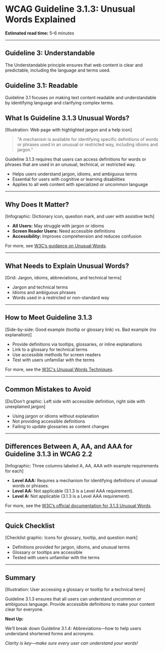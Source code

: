 <!--
title: WCAG Guideline 3.1.3: Unusual Words Explained
series: Making the Web Accessible for All
description: A practical guide to WCAG Guideline 3.1.3 (Unusual Words)—what it means, why it matters, and how to help users understand uncommon, jargon, or ambiguous terms.
keywords: wcag 3.1.3, unusual words, accessibility, web standards, jargon, user experience
image: wcag-3-1-3-unusual-words.png
imageAlt: Illustration of a web page with highlighted jargon and a help icon
-->

# **WCAG Guideline 3.1.3: Unusual Words Explained**

**Estimated read time:** 5–6 minutes

---

## **Guideline 3: Understandable**

The Understandable principle ensures that web content is clear and predictable, including the language and terms used.

## **Guideline 3.1: Readable**

Guideline 3.1 focuses on making text content readable and understandable by identifying language and clarifying complex terms.

## **What Is Guideline 3.1.3 Unusual Words?**

[Illustration: Web page with highlighted jargon and a help icon]

> "A mechanism is available for identifying specific definitions of words or phrases used in an unusual or restricted way, including idioms and jargon."

Guideline 3.1.3 requires that users can access definitions for words or phrases that are used in an unusual, technical, or restricted way.

- Helps users understand jargon, idioms, and ambiguous terms
- Essential for users with cognitive or learning disabilities
- Applies to all web content with specialized or uncommon language

---

## **Why Does It Matter?**

[Infographic: Dictionary icon, question mark, and user with assistive tech]

- **All Users:** May struggle with jargon or idioms
- **Screen Reader Users:** Need accessible definitions
- **Accessibility:** Improves comprehension and reduces confusion

For more, see [W3C’s guidance on Unusual Words](https://www.w3.org/WAI/WCAG22/Understanding/unusual-words.html).

---

## **What Needs to Explain Unusual Words?**

[Grid: Jargon, idioms, abbreviations, and technical terms]

- Jargon and technical terms
- Idioms and ambiguous phrases
- Words used in a restricted or non-standard way

---

## **How to Meet Guideline 3.1.3**

[Side-by-side: Good example (tooltip or glossary link) vs. Bad example (no explanation)]

- Provide definitions via tooltips, glossaries, or inline explanations
- Link to a glossary for technical terms
- Use accessible methods for screen readers
- Test with users unfamiliar with the terms

For more, see the [W3C's Unusual Words Techniques](https://www.w3.org/WAI/WCAG22/Techniques/general/G62).

---

## **Common Mistakes to Avoid**

[Do/Don't graphic: Left side with accessible definition, right side with unexplained jargon]

- Using jargon or idioms without explanation
- Not providing accessible definitions
- Failing to update glossaries as content changes

---

## **Differences Between A, AA, and AAA for Guideline 3.1.3 in WCAG 2.2**

[Infographic: Three columns labeled A, AA, AAA with example requirements for each]

- **Level AAA:** Requires a mechanism for identifying definitions of unusual words or phrases.
- **Level AA:** Not applicable (3.1.3 is a Level AAA requirement).
- **Level A:** Not applicable (3.1.3 is a Level AAA requirement).

For more, see the [W3C’s official documentation for 3.1.3 Unusual Words](https://www.w3.org/WAI/WCAG22/Understanding/unusual-words.html).

---

## **Quick Checklist**

[Checklist graphic: Icons for glossary, tooltip, and question mark]

- Definitions provided for jargon, idioms, and unusual terms
- Glossary or tooltips are accessible
- Tested with users unfamiliar with the terms

---

## **Summary**

[Illustration: User accessing a glossary or tooltip for a technical term]

Guideline 3.1.3 ensures that all users can understand uncommon or ambiguous language. Provide accessible definitions to make your content clear for everyone.

**Next Up:**

We’ll break down Guideline 3.1.4: Abbreviations—how to help users understand shortened forms and acronyms.

*Clarity is key—make sure every user can understand your words!*
